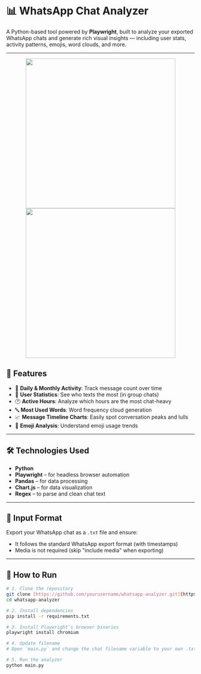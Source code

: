 # 📊 WhatsApp Chat Analyzer

A Python-based tool powered by **Playwright**, built to analyze your exported WhatsApp chats and generate rich visual insights — including user stats, activity patterns, emojis, word clouds, and more.

---

<p align="center">
  <img src="sample/sample (1)" width="400"/>
  <img src="sample/sample (2)" width="400"/>
</p>

## 🚀 Features

- 📅 **Daily & Monthly Activity**: Track message count over time  
- 👥 **User Statistics**: See who texts the most (in group chats)  
- 🕐 **Active Hours**: Analyze which hours are the most chat-heavy  
- 🔤 **Most Used Words**: Word frequency cloud generation  
- 📈 **Message Timeline Charts**: Easily spot conversation peaks and lulls  
- 💬 **Emoji Analysis**: Understand emoji usage trends

---

## 🛠️ Technologies Used

- **Python**
- **Playwright** – for headless browser automation
- **Pandas** – for data processing
- **Chart.js** – for data visualization
- **Regex** – to parse and clean chat text

---

## 📂 Input Format

Export your WhatsApp chat as a `.txt` file and ensure:
- It follows the standard WhatsApp export format (with timestamps)
- Media is not required (skip "include media" when exporting)

---

## 🧪 How to Run

```bash
# 1. Clone the repository
git clone [https://github.com/yourusername/whatsapp-analyzer.git](https://github.com/raviarya131/special-potato)
cd whatsapp-analyzer

# 2. Install dependencies
pip install -r requirements.txt

# 3. Install Playwright's browser binaries
playwright install chromium

# 4. Update filename
# Open `main.py` and change the chat filename variable to your own .txt file

# 5. Run the analyzer
python main.py 
